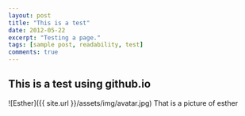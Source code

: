 ```yaml
---
layout: post
title: "This is a test"
date: 2012-05-22
excerpt: "Testing a page."
tags: [sample post, readability, test]
comments: true
---
```


## This is a test using github.io
![Esther]({{ site.url }}/assets/img/avatar.jpg)
That is a picture of esther
